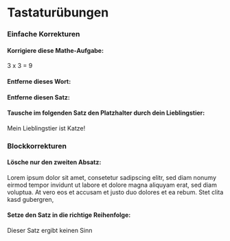 # Tastaturübungen

### Einfache Korrekturen

#### Korrigiere diese Mathe-Aufgabe:
3 x 3 = 9

#### Entferne dieses Wort:


#### Entferne diesen Satz:


#### Tausche im folgenden Satz den Platzhalter durch dein Lieblingstier:
Mein Lieblingstier ist Katze!

### Blockkorrekturen

#### Lösche nur den zweiten Absatz:

Lorem ipsum dolor sit amet, consetetur sadipscing elitr, sed diam nonumy eirmod tempor invidunt ut labore et dolore magna aliquyam erat, sed diam voluptua. At vero eos et accusam et justo duo dolores et ea rebum. Stet clita kasd gubergren,


#### Setze den Satz in die richtige Reihenfolge:

Dieser Satz ergibt keinen Sinn    



